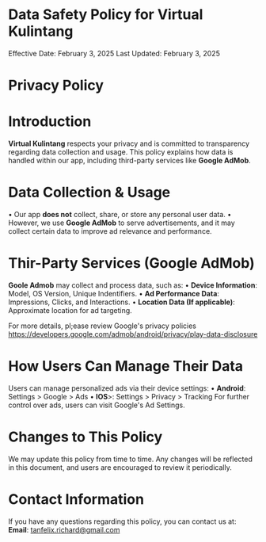 # Data Safety Policy for Virtual Kulintang
Effective Date: February 3, 2025
Last Updated: February 3, 2025

# Privacy Policy

# Introduction
**Virtual Kulintang** respects your privacy and is committed to transparency regarding data collection and usage. This policy explains how data is handled within our app, including third-party services like **Google AdMob**.

# Data Collection & Usage
• Our app **does not** collect, share, or store any personal user data.
• However, we use **Google AdMob** to serve advertisements, and it may collect certain data to improve ad relevance and performance.

# Thir-Party Services (Google AdMob)
**Goole Admob** may collect and process data, such as:
• **Device Information**: Model, OS Version, Unique Indentifiers.
• **Ad Performance Data**: Impressions, Clicks, and Interactions.
• **Location Data (If applicable)**: Approximate location for ad targeting. 

For more details, pl;ease review Google's privacy policies
https://developers.google.com/admob/android/privacy/play-data-disclosure

# How Users Can Manage Their Data
Users can manage personalized ads via their device settings:
  • **Android**: Settings > Google > Ads
  • **IOS**>: Settings > Privacy > Tracking
For further control over ads, users can visit Google's Ad Settings.

# Changes to This Policy
We may update this policy from time to time. Any changes will be reflected in this document, and users are encouraged to review it periodically. 

# Contact Information
If you have any questions regarding this policy, you can contact us at:
**Email**: tanfelix.richard@gmail.com
